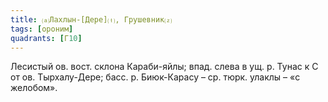 ```yaml
---
title: ⒜Лахлын-[Дере]⒯, Грушевник⒵
tags: [ороним]
quadrants: [Г10]
---
```


Лесистый ов. вост. склона Караби-яйлы; впад. слева в ущ. р. Тунас к С от ов.
Тырхалу-Дере; басс. р. Биюк-Карасу – ср. тюрк. улаклы – «с желобом».
